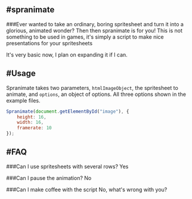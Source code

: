 #spranimate
-----------
###Ever wanted to take an ordinary, boring spritesheet and turn it into a glorious, animated wonder?
Then then spranimate is for you!
This is not something to be used in games, it's simply a script to make nice presentations for your spritesheets

It's very basic now, I plan on expanding it if I can.

#Usage
-----------
Spranimate takes two parameters, `htmlImageObject`, the spritesheet to animate, and `options`, an object of options. All three options shown in the example files.

```javascript
Spranimate(document.getElementById("image"), {
	height: 16,
	width: 16,
	framerate: 10
});
```

#FAQ
------------

###Can I use spritesheets with several rows?
Yes

###Can I pause the animation?
No

###Can I make coffee with the script
No, what's wrong with you?
